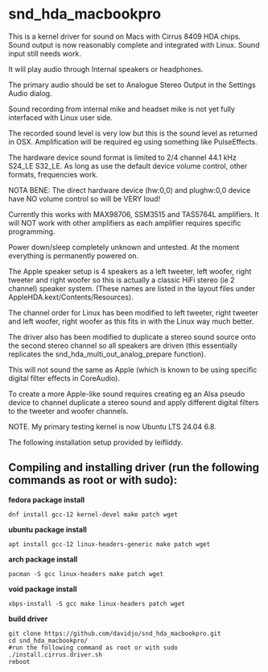 # snd_hda_macbookpro

This is a kernel driver for sound on Macs with Cirrus 8409 HDA chips.
Sound output is now reasonably complete and integrated with Linux.
Sound input still needs work.


It will play audio through Internal speakers or headphones.

The primary audio should be set to  Analogue Stereo Output in the Settings Audio dialog.


Sound recording from internal mike and headset mike is not yet fully interfaced with Linux user side.

The recorded sound level is very low but this is the sound level as returned in OSX.
Amplification will be required eg using something like PulseEffects.


The hardware device sound format is limited to 2/4 channel 44.1 kHz S24_LE S32_LE.
As long as use the default device volume control, other formats, frequencies work.


NOTA BENE: The direct hardware device (hw:0,0) and plughw:0,0 device have NO volume control so will be VERY loud!


Currently this works with MAX98706, SSM3515 and TAS5764L amplifiers.
It will NOT work with other amplifiers as each amplifier requires specific programming.


Power down/sleep completely unknown and untested.
At the moment everything is permanently powered on.


The Apple speaker setup is 4 speakers as a left tweeter, left woofer, right tweeter and right woofer
so this is actually a classic HiFi stereo (ie 2 channel) speaker system.
(These names are listed in the layout files under AppleHDA.kext/Contents/Resources).

The channel order for Linux has been modified to left tweeter, right tweeter and left woofer, right woofer
as this fits in with the Linux way much better.

The driver also has been modified to duplicate a stereo sound source onto the second stereo channel so all
speakers are driven (this essentially replicates the snd_hda_multi_out_analog_prepare function).

This will not sound the same as Apple (which is known to be using specific digital filter effects in CoreAudio).

To create a more Apple-like sound requires creating eg an Alsa pseudo device to channel duplicate a stereo sound
and apply different digital filters to the tweeter and woofer channels.


NOTE. My primary testing kernel is now Ubuntu LTS 24.04 6.8.



The following installation setup provided by leifliddy.



Compiling and installing driver (run the following commands as root or with sudo):
-------------

**fedora package install**
```
dnf install gcc-12 kernel-devel make patch wget
```
**ubuntu package install**  
```
apt install gcc-12 linux-headers-generic make patch wget
```
**arch package install**
```
pacman -S gcc linux-headers make patch wget
```
**void package install**
```
xbps-install -S gcc make linux-headers patch wget
```

**build driver**  
```
git clone https://github.com/davidjo/snd_hda_macbookpro.git
cd snd_hda_macbookpro/
#run the following command as root or with sudo
./install.cirrus.driver.sh
reboot
```
